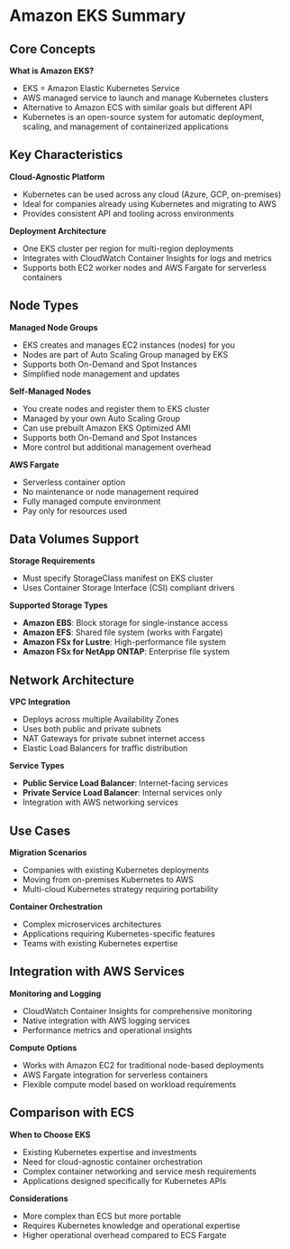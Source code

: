# Amazon EKS Summary

## **Core Concepts**

**What is Amazon EKS?**
- EKS = Amazon Elastic Kubernetes Service
- AWS managed service to launch and manage Kubernetes clusters
- Alternative to Amazon ECS with similar goals but different API
- Kubernetes is an open-source system for automatic deployment, scaling, and management of containerized applications

## **Key Characteristics**

**Cloud-Agnostic Platform**
- Kubernetes can be used across any cloud (Azure, GCP, on-premises)
- Ideal for companies already using Kubernetes and migrating to AWS
- Provides consistent API and tooling across environments

**Deployment Architecture**
- One EKS cluster per region for multi-region deployments
- Integrates with CloudWatch Container Insights for logs and metrics
- Supports both EC2 worker nodes and AWS Fargate for serverless containers

## **Node Types**

**Managed Node Groups**
- EKS creates and manages EC2 instances (nodes) for you
- Nodes are part of Auto Scaling Group managed by EKS
- Supports both On-Demand and Spot Instances
- Simplified node management and updates

**Self-Managed Nodes**
- You create nodes and register them to EKS cluster
- Managed by your own Auto Scaling Group
- Can use prebuilt Amazon EKS Optimized AMI
- Supports both On-Demand and Spot Instances
- More control but additional management overhead

**AWS Fargate**
- Serverless container option
- No maintenance or node management required
- Fully managed compute environment
- Pay only for resources used

## **Data Volumes Support**

**Storage Requirements**
- Must specify StorageClass manifest on EKS cluster
- Uses Container Storage Interface (CSI) compliant drivers

**Supported Storage Types**
- **Amazon EBS**: Block storage for single-instance access
- **Amazon EFS**: Shared file system (works with Fargate)
- **Amazon FSx for Lustre**: High-performance file system
- **Amazon FSx for NetApp ONTAP**: Enterprise file system

## **Network Architecture**

**VPC Integration**
- Deploys across multiple Availability Zones
- Uses both public and private subnets
- NAT Gateways for private subnet internet access
- Elastic Load Balancers for traffic distribution

**Service Types**
- **Public Service Load Balancer**: Internet-facing services
- **Private Service Load Balancer**: Internal services only
- Integration with AWS networking services

## **Use Cases**

**Migration Scenarios**
- Companies with existing Kubernetes deployments
- Moving from on-premises Kubernetes to AWS
- Multi-cloud Kubernetes strategy requiring portability

**Container Orchestration**
- Complex microservices architectures
- Applications requiring Kubernetes-specific features
- Teams with existing Kubernetes expertise

## **Integration with AWS Services**

**Monitoring and Logging**
- CloudWatch Container Insights for comprehensive monitoring
- Native integration with AWS logging services
- Performance metrics and operational insights

**Compute Options**
- Works with Amazon EC2 for traditional node-based deployments
- AWS Fargate integration for serverless containers
- Flexible compute model based on workload requirements

## **Comparison with ECS**

**When to Choose EKS**
- Existing Kubernetes expertise and investments
- Need for cloud-agnostic container orchestration
- Complex container networking and service mesh requirements
- Applications designed specifically for Kubernetes APIs

**Considerations**
- More complex than ECS but more portable
- Requires Kubernetes knowledge and operational expertise
- Higher operational overhead compared to ECS Fargate
